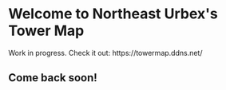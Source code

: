 <h1>Welcome to Northeast Urbex's Tower Map</h1>
<body>Work in progress. Check it out: https://towermap.ddns.net/</body>
<h2>Come back soon!</h2>
